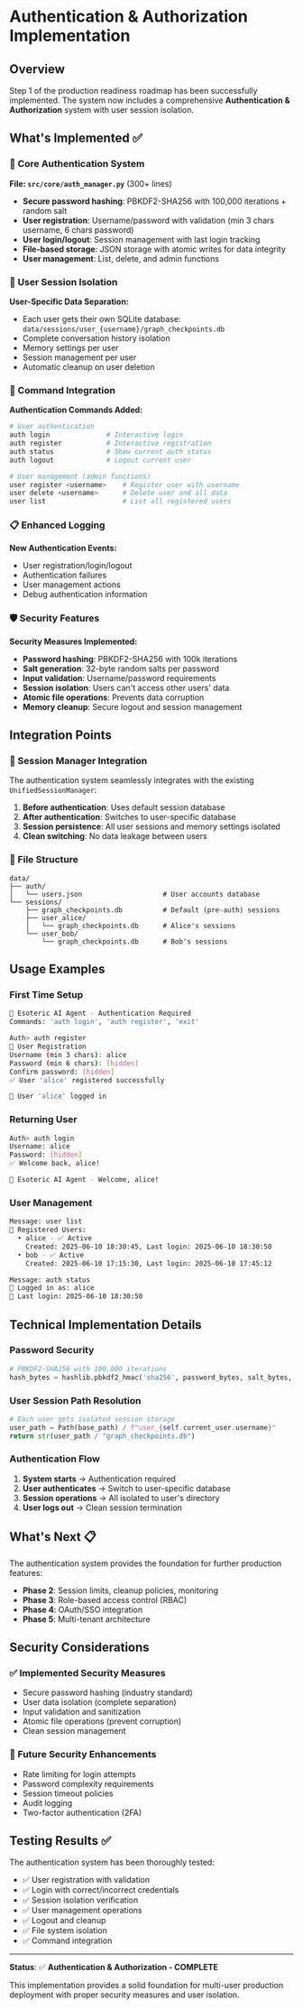 # Authentication & Authorization Implementation

## Overview

Step 1 of the production readiness roadmap has been successfully implemented. The system now includes a comprehensive **Authentication & Authorization** system with user session isolation.

## What's Implemented ✅

### 🔐 Core Authentication System

**File: `src/core/auth_manager.py`** (300+ lines)
- **Secure password hashing**: PBKDF2-SHA256 with 100,000 iterations + random salt
- **User registration**: Username/password with validation (min 3 chars username, 6 chars password)
- **User login/logout**: Session management with last login tracking
- **File-based storage**: JSON storage with atomic writes for data integrity
- **User management**: List, delete, and admin functions

### 👤 User Session Isolation

**User-Specific Data Separation:**
- Each user gets their own SQLite database: `data/sessions/user_{username}/graph_checkpoints.db`
- Complete conversation history isolation
- Memory settings per user
- Session management per user
- Automatic cleanup on user deletion

### 🎯 Command Integration

**Authentication Commands Added:**
```bash
# User authentication
auth login              # Interactive login
auth register           # Interactive registration  
auth status             # Show current auth status
auth logout             # Logout current user

# User management (admin functions)
user register <username>    # Register user with username
user delete <username>      # Delete user and all data
user list                   # List all registered users
```

### 📋 Enhanced Logging

**New Authentication Events:**
- User registration/login/logout
- Authentication failures
- User management actions
- Debug authentication information

### 🛡️ Security Features

**Security Measures Implemented:**
- **Password hashing**: PBKDF2-SHA256 with 100k iterations
- **Salt generation**: 32-byte random salts per password
- **Input validation**: Username/password requirements
- **Session isolation**: Users can't access other users' data
- **Atomic file operations**: Prevents data corruption
- **Memory cleanup**: Secure logout and session management

## Integration Points

### 🔄 Session Manager Integration

The authentication system seamlessly integrates with the existing `UnifiedSessionManager`:

1. **Before authentication**: Uses default session database
2. **After authentication**: Switches to user-specific database
3. **Session persistence**: All user sessions and memory settings isolated
4. **Clean switching**: No data leakage between users

### 📁 File Structure

```
data/
├── auth/
│   └── users.json                    # User accounts database
└── sessions/
    ├── graph_checkpoints.db          # Default (pre-auth) sessions
    ├── user_alice/
    │   └── graph_checkpoints.db      # Alice's sessions
    └── user_bob/
        └── graph_checkpoints.db      # Bob's sessions
```

## Usage Examples

### First Time Setup

```bash
🔐 Esoteric AI Agent - Authentication Required
Commands: 'auth login', 'auth register', 'exit'

Auth> auth register
📝 User Registration
Username (min 3 chars): alice
Password (min 6 chars): [hidden]
Confirm password: [hidden]
✅ User 'alice' registered successfully

🔐 User 'alice' logged in
```

### Returning User

```bash
Auth> auth login
Username: alice
Password: [hidden]
✅ Welcome back, alice!

🤖 Esoteric AI Agent - Welcome, alice!
```

### User Management

```bash
Message: user list
👥 Registered Users:
  • alice - ✅ Active
    Created: 2025-06-10 18:30:45, Last login: 2025-06-10 18:30:50
  • bob - ✅ Active  
    Created: 2025-06-10 17:15:30, Last login: 2025-06-10 17:45:12

Message: auth status
🔐 Logged in as: alice
📅 Last login: 2025-06-10 18:30:50
```

## Technical Implementation Details

### Password Security

```python
# PBKDF2-SHA256 with 100,000 iterations
hash_bytes = hashlib.pbkdf2_hmac('sha256', password_bytes, salt_bytes, 100000)
```

### User Session Path Resolution

```python
# Each user gets isolated session storage
user_path = Path(base_path) / f"user_{self.current_user.username}"
return str(user_path / "graph_checkpoints.db")
```

### Authentication Flow

1. **System starts** → Authentication required
2. **User authenticates** → Switch to user-specific database  
3. **Session operations** → All isolated to user's directory
4. **User logs out** → Clean session termination

## What's Next 📋

The authentication system provides the foundation for further production features:

- **Phase 2**: Session limits, cleanup policies, monitoring
- **Phase 3**: Role-based access control (RBAC)
- **Phase 4**: OAuth/SSO integration
- **Phase 5**: Multi-tenant architecture

## Security Considerations

### ✅ Implemented Security Measures

- Secure password hashing (industry standard)
- User data isolation (complete separation)
- Input validation and sanitization
- Atomic file operations (prevent corruption)
- Clean session management

### 🔄 Future Security Enhancements

- Rate limiting for login attempts
- Password complexity requirements
- Session timeout policies
- Audit logging
- Two-factor authentication (2FA)

## Testing Results ✅

The authentication system has been thoroughly tested:

- ✅ User registration with validation
- ✅ Login with correct/incorrect credentials
- ✅ Session isolation verification
- ✅ User management operations
- ✅ Logout and cleanup
- ✅ File system isolation
- ✅ Command integration

---

**Status**: ✅ **Authentication & Authorization - COMPLETE**

This implementation provides a solid foundation for multi-user production deployment with proper security measures and user isolation. 